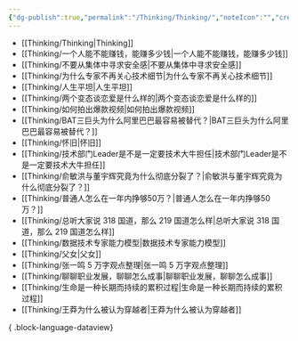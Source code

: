 ```yaml
---
{"dg-publish":true,"permalink":"/Thinking/Thinking/","noteIcon":"","created":"2024-05-22T16:17:54.161+08:00"}
---
```



- [[Thinking/Thinking\|Thinking]]
- [[Thinking/一个人能不能赚钱，能赚多少钱\|一个人能不能赚钱，能赚多少钱]]
- [[Thinking/不要从集体中寻求安全感\|不要从集体中寻求安全感]]
- [[Thinking/为什么专家不再关心技术细节\|为什么专家不再关心技术细节]]
- [[Thinking/人生平坦\|人生平坦]]
- [[Thinking/两个变态谈恋爱是什么样的\|两个变态谈恋爱是什么样的]]
- [[Thinking/如何拍出爆款视频\|如何拍出爆款视频]]
- [[Thinking/BAT三巨头为什么阿里巴巴最容易被替代？\|BAT三巨头为什么阿里巴巴最容易被替代？]]
- [[Thinking/怀旧\|怀旧]]
- [[Thinking/技术部门Leader是不是一定要技术大牛担任\|技术部门Leader是不是一定要技术大牛担任]]
- [[Thinking/俞敏洪与董宇辉究竟为什么彻底分裂了？\|俞敏洪与董宇辉究竟为什么彻底分裂了？]]
- [[Thinking/普通人怎么在一年内挣够50万？\|普通人怎么在一年内挣够50万？]]
- [[Thinking/总听大家说 318 国道，那么 219 国道怎么样\|总听大家说 318 国道，那么 219 国道怎么样]]
- [[Thinking/数据技术专家能力模型\|数据技术专家能力模型]]
- [[Thinking/父女\|父女]]
- [[Thinking/张一鸣 5 万字观点整理\|张一鸣 5 万字观点整理]]
- [[Thinking/聊聊职业发展，聊聊怎么成事\|聊聊职业发展，聊聊怎么成事]]
- [[Thinking/生命是一种长期而持续的累积过程\|生命是一种长期而持续的累积过程]]
- [[Thinking/王莽为什么被认为穿越者\|王莽为什么被认为穿越者]]

{ .block-language-dataview}
